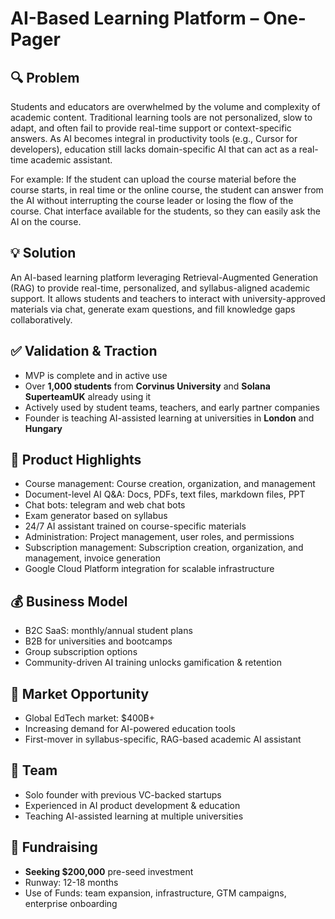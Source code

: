 # AI-Based Learning Platform – One-Pager

## **🔍 Problem**

Students and educators are overwhelmed by the volume and complexity of academic content. Traditional learning tools are not personalized, slow to adapt, and often fail to provide real-time support or context-specific answers. As AI becomes integral in productivity tools (e.g., Cursor for developers), education still lacks domain-specific AI that can act as a real-time academic assistant.

For example: If the student can upload the course material before the course starts, in real time or the online course, the student can answer from the AI without interrupting the course leader or losing the flow of the course. Chat interface available for the students, so they can easily ask the AI on the course.

## **💡 Solution**

An AI-based learning platform leveraging Retrieval-Augmented Generation (RAG) to provide real-time, personalized, and syllabus-aligned academic support. It allows students and teachers to interact with university-approved materials via chat, generate exam questions, and fill knowledge gaps collaboratively.

## **✅ Validation & Traction**

- MVP is complete and in active use
- Over **1,000 students** from **Corvinus University** and **Solana SuperteamUK** already using it
- Actively used by student teams, teachers, and early partner companies
- Founder is teaching AI-assisted learning at universities in **London** and **Hungary**

## **🔧 Product Highlights**

- Course management: Course creation, organization, and management
- Document-level AI Q&A: Docs, PDFs, text files, markdown files, PPT
- Chat bots: telegram and web chat bots
- Exam generator based on syllabus
- 24/7 AI assistant trained on course-specific materials
- Administration: Project management, user roles, and permissions
- Subscription management: Subscription creation, organization, and management, invoice generation
- Google Cloud Platform integration for scalable infrastructure

## **💰 Business Model**

- B2C SaaS: monthly/annual student plans
- B2B for universities and bootcamps
- Group subscription options
- Community-driven AI training unlocks gamification & retention

## **🎯 Market Opportunity**

- Global EdTech market: $400B+
- Increasing demand for AI-powered education tools
- First-mover in syllabus-specific, RAG-based academic AI assistant

## **👤 Team**

- Solo founder with previous VC-backed startups
- Experienced in AI product development & education
- Teaching AI-assisted learning at multiple universities

## **💸 Fundraising**

- **Seeking $200,000** pre-seed investment
- Runway: 12-18 months
- Use of Funds: team expansion, infrastructure, GTM campaigns, enterprise onboarding
